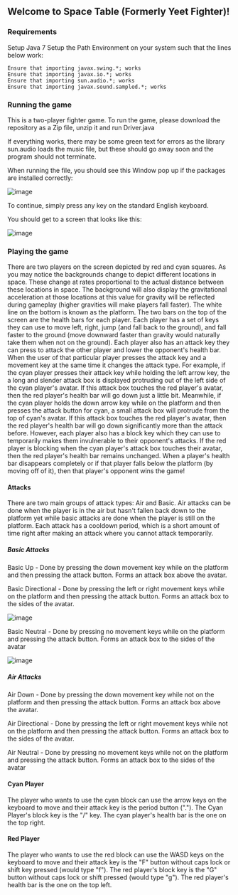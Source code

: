 ## Welcome to Space Table (Formerly Yeet Fighter)!

### Requirements

Setup Java 7
Setup the Path Environment on your system such that the lines below work:
```
Ensure that importing javax.swing.*; works
Ensure that importing javax.io.*; works
Ensure that importing sun.audio.*; works
Ensure that importing javax.sound.sampled.*; works
```

### Running the game
This is a two-player fighter game. To run the game, please download the repository as a Zip file, unzip it and run Driver.java

If everything works, there may be some green text for errors as the library sun.audio loads the music file, but these should go away soon and the program should not terminate.

When running the file, you should see this Window pop up if the packages are installed correctly:

![image](https://user-images.githubusercontent.com/32823036/184906748-6db9814f-404c-4988-aac1-8b7f5b2cc620.png)


To continue, simply press any key on the standard English keyboard.

You should get to a screen that looks like this:

![image](https://user-images.githubusercontent.com/32823036/184906984-1ecc1516-f238-44ed-b52b-6efd70bc47e7.png)


### Playing the game
There are two players on the screen depicted by red and cyan squares. As you may notice the backgrounds change to depict different locations in space. These change at rates proportional to the actual distance between these locations in space. The background will also display the gravitational acceleration at those locations at this value for gravity will be reflected during gameplay (higher gravities will make players fall faster). The white line on the bottom is known as the platform. The two bars on the top of the screen are the health bars for each player. Each player has a set of keys they can use to move left, right, jump (and fall back to the ground), and fall faster to the ground (move downward faster than gravity would naturally take them when not on the ground). Each player also has an attack key they can press to attack the other player and lower the opponent's health bar. When the user of that particular player presses the attack key and a movement key at the same time it changes the attack type. For example, if the cyan player presses their attack key while holding the left arrow key, the a long and slender attack box is displayed protruding out of the left side of the cyan player's avatar. If this attack box touches the red player's avatar, then the red player's health bar will go down just a little bit. Meanwhile, if the cyan player holds the down arrow key while on the platform and then presses the attack button for cyan, a small attack box will protrude from the top of cyan's avatar. If this attack box touches the red player's avatar, then the red player's health bar will go down significantly more than the attack before. However, each player also has a block key which they can use to temporarily makes them invulnerable to their opponent's attacks. If the red player is blocking when the cyan player's attack box touches their avatar, then the red player's health bar remains unchanged. When a player's health bar disappears completely or if that player falls below the platform (by moving off of it), then that player's opponent wins the game!

#### Attacks
There are two main groups of attack types: Air and Basic. Air attacks can be done when the player is in the air but hasn't fallen back down to the platform yet while basic attacks are done when the player is still on the platform. Each attack has a cooldown period, which is a short amount of time right after making an attack where you cannot attack temporarily.


##### Basic Attacks
Basic Up - Done by pressing the down movement key while on the platform and then pressing the attack button. Forms an attack box above the avatar.


Basic Directional - Done by pressing the left or right movement keys while on the platform and then pressing the attack button. Forms an attack box to the sides of the avatar.

![image](https://user-images.githubusercontent.com/32823036/184902959-7894c31e-3229-4083-b1d1-54024c639df3.png)


Basic Neutral - Done by pressing no movement keys while on the platform and pressing the attack button. Forms an attack box to the sides of the avatar

![image](https://user-images.githubusercontent.com/32823036/184902699-89de0d19-99d7-42e0-b5ea-471d008d2c5d.png)



##### Air Attacks
Air Down - Done by pressing the down movement key while not on the platform and then pressing the attack button. Forms an attack box above the avatar.

Air Directional - Done by pressing the left or right movement keys while not on the platform and then pressing the attack button. Forms an attack box to the sides of the avatar.

Air Neutral - Done by pressing no movement keys while not on the platform and pressing the attack button. Forms an attack box to the sides of the avatar


#### Cyan Player
The player who wants to use the cyan block can use the arrow keys on the keyboard to move and their attack key is the period button ("."). The Cyan Player's block key is the "/" key. The cyan player's health bar is the one on the top right.

#### Red Player
The player who wants to use the red block can use the WASD keys on the keyboard to move and their attack key is the "F" button without caps lock or shift key pressed (would type "f"). The red player's block key is the "G" button without caps lock or shift pressed (would type "g"). The red player's health bar is the one on the top left.

